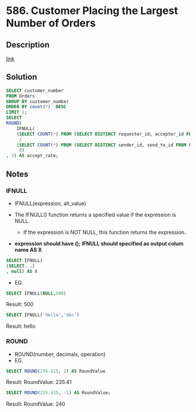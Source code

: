 # 586. Customer Placing the Largest Number of Orders

## Description

[link](https://leetcode.com/problems/friend-requests-i-overall-acceptance-rate/)


## Solution

```SQL
SELECT customer_number
FROM Orders
GROUP BY customer_number
ORDER BY count(*)  DESC
LIMIT 1;
SELECT
ROUND(
	IFNULL(
	(SELECT COUNT(*) FROM (SELECT DISTINCT requester_id, accepter_id FROM RequestAccepted) AS A)
	 /
	(SELECT COUNT(*) FROM (SELECT DISTINCT sender_id, send_to_id FROM FriendRequest) AS B),
	 0)
, 2) AS accept_rate;
```

## Notes

### IFNULL
  * IFNULL(expression, alt_value)
  * The IFNULL() function returns a specified value if the expression is NULL.
	* If the expression is NOT NULL, this function returns the expression.

  * **expression should have (); IFNULL should specified as output colum name AS X**
  ```SQL
  SELECT IFNULL(
  (SELECT...)
  , null) AS X
  ```
  * EG.
```SQL
SELECT IFNULL(NULL,500)
```
Result: 500

```SQL
SELECT IFNULL('hello','abc')
```
Result: hello

### ROUND
  * ROUND(number, decimals, operation)
  * EG.
```SQL
SELECT ROUND(235.415, 2) AS RoundValue
```
Result: RoundValue: 235.41

```SQL
SELECT ROUND(235.415, -1) AS RoundValue;
```

Result: RoundValue: 240
